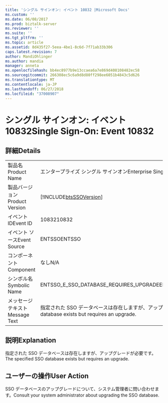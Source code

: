 ```yaml
---
title: 'シングル サインオン: イベント 10832 |Microsoft Docs'
ms.custom: ''
ms.date: 06/08/2017
ms.prod: biztalk-server
ms.reviewer: ''
ms.suite: ''
ms.tgt_pltfrm: ''
ms.topic: article
ms.assetid: 8d435f27-5eea-4be1-8c6d-7f71ab33b306
caps.latest.revision: 7
author: MandiOhlinger
ms.author: mandia
manager: anneta
ms.openlocfilehash: bb4ec8977b9e13ccaea6a7e869d408108482ec58
ms.sourcegitcommit: 266308ec5c6a9d8d80ff298ee6051b4843c5d626
ms.translationtype: MT
ms.contentlocale: ja-JP
ms.lasthandoff: 06/27/2018
ms.locfileid: "37008907"
---
```

# <a name="single-sign-on-event-10832"></a><span data-ttu-id="19e7e-102">シングル サインオン: イベント 10832</span><span class="sxs-lookup"><span data-stu-id="19e7e-102">Single Sign-On: Event 10832</span></span>
## <a name="details"></a><span data-ttu-id="19e7e-103">詳細</span><span class="sxs-lookup"><span data-stu-id="19e7e-103">Details</span></span>  
  
|                 |                                                            |
|-----------------|------------------------------------------------------------|
|  <span data-ttu-id="19e7e-104">製品名</span><span class="sxs-lookup"><span data-stu-id="19e7e-104">Product Name</span></span>   |                 <span data-ttu-id="19e7e-105">エンタープライズ シングル サインオン</span><span class="sxs-lookup"><span data-stu-id="19e7e-105">Enterprise Single Sign-On</span></span>                  |
| <span data-ttu-id="19e7e-106">製品バージョン</span><span class="sxs-lookup"><span data-stu-id="19e7e-106">Product Version</span></span> | [!INCLUDE[btsSSOVersion](../includes/btsssoversion-md.md)] |
|    <span data-ttu-id="19e7e-107">イベント ID</span><span class="sxs-lookup"><span data-stu-id="19e7e-107">Event ID</span></span>     |                           <span data-ttu-id="19e7e-108">10832</span><span class="sxs-lookup"><span data-stu-id="19e7e-108">10832</span></span>                            |
|  <span data-ttu-id="19e7e-109">イベント ソース</span><span class="sxs-lookup"><span data-stu-id="19e7e-109">Event Source</span></span>   |                           <span data-ttu-id="19e7e-110">ENTSSO</span><span class="sxs-lookup"><span data-stu-id="19e7e-110">ENTSSO</span></span>                           |
|    <span data-ttu-id="19e7e-111">コンポーネント</span><span class="sxs-lookup"><span data-stu-id="19e7e-111">Component</span></span>    |                            <span data-ttu-id="19e7e-112">なし</span><span class="sxs-lookup"><span data-stu-id="19e7e-112">N/A</span></span>                             |
|  <span data-ttu-id="19e7e-113">シンボル名</span><span class="sxs-lookup"><span data-stu-id="19e7e-113">Symbolic Name</span></span>  |           <span data-ttu-id="19e7e-114">ENTSSO_E_SSO_DATABASE_REQUIRES_UPGRADE</span><span class="sxs-lookup"><span data-stu-id="19e7e-114">ENTSSO_E_SSO_DATABASE_REQUIRES_UPGRADE</span></span>           |
|  <span data-ttu-id="19e7e-115">メッセージ テキスト</span><span class="sxs-lookup"><span data-stu-id="19e7e-115">Message Text</span></span>   | <span data-ttu-id="19e7e-116">指定された SSO データベースは存在しますが、アップグレードが必要です。</span><span class="sxs-lookup"><span data-stu-id="19e7e-116">The specified SSO database exists but requires an upgrade.</span></span> |
  
## <a name="explanation"></a><span data-ttu-id="19e7e-117">説明</span><span class="sxs-lookup"><span data-stu-id="19e7e-117">Explanation</span></span>  
 <span data-ttu-id="19e7e-118">指定された SSO データベースは存在しますが、アップグレードが必要です。</span><span class="sxs-lookup"><span data-stu-id="19e7e-118">The specified SSO database exists but requires an upgrade.</span></span>  
  
## <a name="user-action"></a><span data-ttu-id="19e7e-119">ユーザーの操作</span><span class="sxs-lookup"><span data-stu-id="19e7e-119">User Action</span></span>  
 <span data-ttu-id="19e7e-120">SSO データベースのアップグレードについて、システム管理者に問い合わせます。</span><span class="sxs-lookup"><span data-stu-id="19e7e-120">Consult your system administrator about upgrading the SSO database.</span></span>